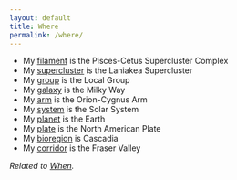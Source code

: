 ```yaml
---
layout: default
title: Where
permalink: /where/
---
```


* My [filament](https://en.wikipedia.org/wiki/Galaxy_filament) is the Pisces-Cetus Supercluster Complex
* My [supercluster](https://en.wikipedia.org/wiki/Supercluster) is the Laniakea Supercluster
* My [group](https://en.wikipedia.org/wiki/Galaxy_group) is the Local Group
* My [galaxy](https://en.wikipedia.org/wiki/Milky_Way) is the Milky Way
* My [arm](https://en.wikipedia.org/wiki/Spiral_arm) is the Orion-Cygnus Arm
* My [system](https://en.wikipedia.org/wiki/Planetary_system) is the Solar System
* My [planet](https://en.wikipedia.org/wiki/Planet) is the Earth
* My [plate](https://en.wikipedia.org/wiki/List_of_tectonic_plates) is the North American Plate
* My [bioregion](https://en.wikipedia.org/wiki/Bioregionalism) is Cascadia
* My [corridor](https://books.google.ca/books/about/Corridor_Ecology.html?id=ivCgEvai0MYC) is the Fraser Valley

*Related to [When](/when/).*
